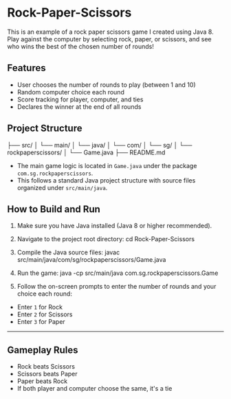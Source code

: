 # Rock-Paper-Scissors
This is an example of a rock paper scissors game I created using Java 8.  
Play against the computer by selecting rock, paper, or scissors, 
and see who wins the best of the chosen number of rounds!

## Features

- User chooses the number of rounds to play (between 1 and 10)
- Random computer choice each round
- Score tracking for player, computer, and ties
- Declares the winner at the end of all rounds

## Project Structure
├── src/
│ └── main/
│ └── java/
│ └── com/
│ └── sg/
│ └── rockpaperscissors/
│ └── Game.java
├── README.md

- The main game logic is located in `Game.java` under the package `com.sg.rockpaperscissors`.
- This follows a standard Java project structure with source files organized under `src/main/java`.

## How to Build and Run

1. Make sure you have Java installed (Java 8 or higher recommended).
2. Navigate to the project root directory: cd Rock-Paper-Scissors

3. Compile the Java source files: javac src/main/java/com/sg/rockpaperscissors/Game.java

4. Run the game: java -cp src/main/java com.sg.rockpaperscissors.Game

5. Follow the on-screen prompts to enter the number of rounds and your choice each round:
- Enter `1` for Rock
- Enter `2` for Scissors
- Enter `3` for Paper

---

## Gameplay Rules

- Rock beats Scissors
- Scissors beats Paper
- Paper beats Rock
- If both player and computer choose the same, it's a tie
